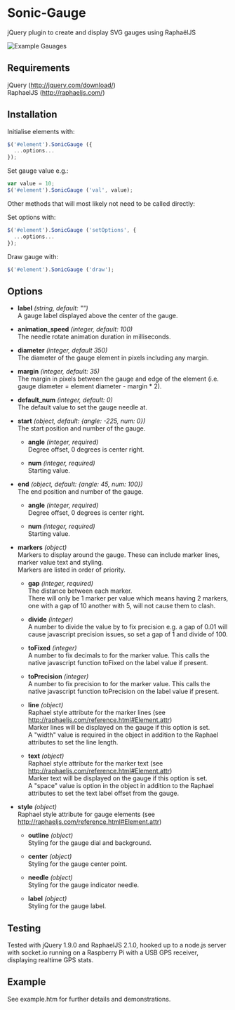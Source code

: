 Sonic-Gauge
===========

jQuery plugin to create and display SVG gauges using RaphaëlJS

![Example Gauages](https://raw.github.com/andyburton/Sonic-Gauge/master/example.png)


Requirements
------------

jQuery (http://jquery.com/download/)	
RaphaelJS (http://raphaeljs.com/)


Installation
------------

Initialise elements with:

```javascript
$('#element').SonicGauge ({
  ...options...
});
```

Set gauge value e.g.:

```javascript
var value = 10;
$('#element').SonicGauge ('val', value);
```

Other methods that will most likely not need to be called directly:

Set options with:

```javascript
$('#element').SonicGauge ('setOptions', {
  ...options...
});
```

Draw gauge with:

```javascript
$('#element').SonicGauge ('draw');
```


Options
-------

* **label** _(string, default: "")_  	
A gauge label displayed above the center of the gauge.

* **animation_speed** _(integer, default: 100)_  
The needle rotate animation duration in milliseconds.

* **diameter** _(integer, default 350)_  
The diameter of the gauge element in pixels including any margin.

* **margin** _(integer, default: 35)_  
The margin in pixels between the gauge and edge of the element (i.e. gauge diameter = element diameter - margin * 2).

* **default_num** _(integer, default: 0)_  
The default value to set the gauge needle at.

* **start** _(object, default: {angle: -225, num: 0})_  
The start position and number of the gauge.  
	
	* **angle** _(integer, required)_  
	  Degree offset, 0 degrees is center right.  
	
	* **num** _(integer, required)_  
	  Starting value.  
	
* **end** _(object, default: {angle: 45, num: 100})_  
The end position and number of the gauge.  
	
	* **angle** _(integer, required)_  
	Degree offset, 0 degrees is center right.  
	
	* **num** _(integer, required)_  
	Starting value.  
	
* **markers** _(object)_  
Markers to display around the gauge. These can include marker lines, marker value text and styling.  
Markers are listed in order of priority.

	* **gap** _(integer, required)_  
	The distance between each marker.  
	There will only be 1 marker per value which means having 2 markers, one with a gap of 10 another with 5, will not cause them to clash.
	
	* **divide** _(integer)_  
	A number to divide the value by to fix precision e.g. a gap of 0.01 will cause javascript precision issues, so set a gap of 1 and divide of 100.
	
	* **toFixed** _(integer)_  
	A number to fix decimals to for the marker value. This calls the native javascript function toFixed on the label value if present.
	
	* **toPrecision** _(integer)_  
	A number to fix precision to for the marker value. This calls the native javascript function toPrecision on the label value if present.
	
	* **line** _(object)_  
	Raphael style attribute for the marker lines (see http://raphaeljs.com/reference.html#Element.attr)  
	Marker lines will be displayed on the gauge if this option is set.  
	A "width" value is required in the object in addition to the Raphael attributes to set the line length.
	
	* **text** _(object)_  
	Raphael style attribute for the marker text (see http://raphaeljs.com/reference.html#Element.attr)  
	Marker text will be displayed on the gauge if this option is set.  
	A "space" value is option in the object in addition to the Raphael attributes to set the text label offset from the gauge.
	
* **style** _(object)_  
Raphael style attribute for gauge elements (see http://raphaeljs.com/reference.html#Element.attr)  

	* **outline** _(object)_  
	Styling for the gauge dial and background.  

	* **center** _(object)_  
	Styling for the gauge center point.  

	* **needle** _(object)_  
	Styling for the gauge indicator needle.  

	* **label** _(object)_  
	Styling for the gauge label.  	


Testing
-------

Tested with jQuery 1.9.0 and RaphaelJS 2.1.0, hooked up to a node.js server with socket.io running on a Raspberry Pi with a USB GPS receiver, displaying realtime GPS stats.


Example
-------

See example.htm for further details and demonstrations.
